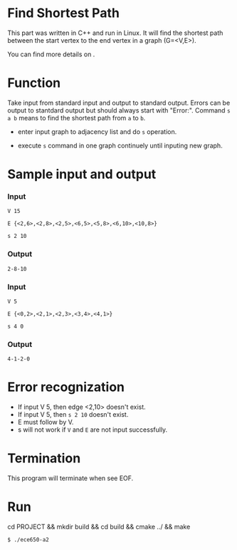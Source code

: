 # Find Shortest Path
This part was written in C++ and run in Linux. It will find the shortest path between the start vertex to the end vertex in a graph (G=<V,E>).

You can find more details on []().

# Function
Take input from standard input and output to standard output. Errors can be output to stantdard output but should always start with "Error:". Command `s a b` means to find the shortest path from `a` to `b`.

* enter input graph to adjacency list and do `s` operation.

* execute `s` command in one graph continuely until inputing new graph.


# Sample input and output
### Input
```
V 15

E {<2,6>,<2,8>,<2,5>,<6,5>,<5,8>,<6,10>,<10,8>}

s 2 10
```

### Output
```
2-8-10
```

### Input
```
V 5

E {<0,2>,<2,1>,<2,3>,<3,4>,<4,1>}

s 4 0
```
### Output
```
4-1-2-0
```

# Error recognization
* If input V 5, then edge <2,10> doesn't exist.
* If input V 5, then `s 2 10` doesn't exist.
* E must follow by V.
* s will not work if `V` and `E` are not input successfully.

# Termination
This program will terminate when see EOF.

# Run
cd PROJECT && mkdir build && cd build && cmake ../ && make
```
$ ./ece650-a2
```

